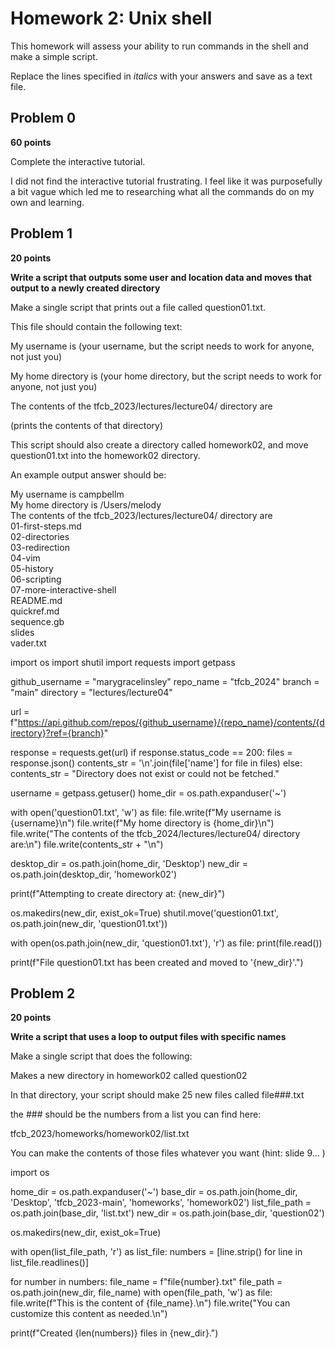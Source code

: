 # Homework 2: Unix shell

This homework will assess your ability to run commands in the shell and make a simple script.

Replace the lines specified in _italics_ with your answers and save as a text file.


## Problem 0

**60 points**

Complete the interactive tutorial.

I did not find the interactive tutorial frustrating. I feel like it was purposefully a bit vague which led me to researching what all the commands do on my own and learning. 


## Problem 1

**20 points**

**Write a script that outputs some user and location data and moves that output to a newly created directory**

Make a single script that prints out a file called question01.txt. 

This file should contain the following text:

  My username is (your username, but the script needs to work for anyone, not just you)

  My home directory is (your home directory, but the script needs to work for anyone, not just you)

  The contents of the tfcb_2023/lectures/lecture04/ directory are

  (prints the contents of that directory)

This script should also create a directory called homework02, and move question01.txt into the homework02 directory.

An example output answer should be:

My username is campbellm <br>
My home directory is /Users/melody <br>
The contents of the tfcb_2023/lectures/lecture04/ directory are<br>
01-first-steps.md<br>
02-directories<br>
03-redirection<br>
04-vim<br>
05-history<br>
06-scripting<br>
07-more-interactive-shell<br>
README.md<br>
quickref.md<br>
sequence.gb<br>
slides<br>
vader.txt<br>

import os
import shutil
import requests
import getpass

github_username = "marygracelinsley"
repo_name = "tfcb_2024"
branch = "main"
directory = "lectures/lecture04"

url = f"https://api.github.com/repos/{github_username}/{repo_name}/contents/{directory}?ref={branch}"

response = requests.get(url)
if response.status_code == 200:
    files = response.json()
    contents_str = '\n'.join(file['name'] for file in files)
else:
    contents_str = "Directory does not exist or could not be fetched."

username = getpass.getuser() 
home_dir = os.path.expanduser('~')

with open('question01.txt', 'w') as file:
    file.write(f"My username is {username}\n")
    file.write(f"My home directory is {home_dir}\n")
    file.write("The contents of the tfcb_2024/lectures/lecture04/ directory are:\n")
    file.write(contents_str + "\n")

desktop_dir = os.path.join(home_dir, 'Desktop')
new_dir = os.path.join(desktop_dir, 'homework02')

print(f"Attempting to create directory at: {new_dir}")

os.makedirs(new_dir, exist_ok=True)
shutil.move('question01.txt', os.path.join(new_dir, 'question01.txt'))

with open(os.path.join(new_dir, 'question01.txt'), 'r') as file:
    print(file.read())

print(f"File question01.txt has been created and moved to '{new_dir}'.")


## Problem 2

**20 points**

**Write a script that uses a loop to output files with specific names**


Make a single script that does the following:

Makes a new directory in homework02 called question02

In that directory, your script should make 25 new files called
file###.txt

the ### should be the numbers from a list you can find here:

tfcb_2023/homeworks/homework02/list.txt

You can make the contents of those files whatever you want (hint: slide 9... )

import os

home_dir = os.path.expanduser('~')
base_dir = os.path.join(home_dir, 'Desktop', 'tfcb_2023-main', 'homeworks', 'homework02')
list_file_path = os.path.join(base_dir, 'list.txt')
new_dir = os.path.join(base_dir, 'question02')

os.makedirs(new_dir, exist_ok=True)

with open(list_file_path, 'r') as list_file:
    numbers = [line.strip() for line in list_file.readlines()]

for number in numbers:
    file_name = f"file{number}.txt"
    file_path = os.path.join(new_dir, file_name)
    with open(file_path, 'w') as file:
        file.write(f"This is the content of {file_name}.\n")
        file.write("You can customize this content as needed.\n")

print(f"Created {len(numbers)} files in {new_dir}.")



